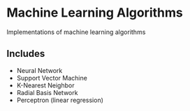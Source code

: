 # Machine Learning Algorithms
Implementations of machine learning algorithms

## Includes
- Neural Network
- Support Vector Machine
- K-Nearest Neighbor
- Radial Basis Network
- Perceptron (linear regression)
